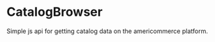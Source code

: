CatalogBrowser
==============

Simple js api for getting catalog data on the americommerce platform.
